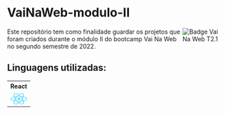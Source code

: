 # VaiNaWeb-modulo-II
<img src="https://i.ibb.co/QpLTKSz/badge-M2-T2.png" alt="Badge Vai Na Web T2.1" width="95" align="right">

Este repositório tem como finalidade guardar os projetos que foram criados durante o módulo II do bootcamp Vai Na Web no segundo semestre de 2022.

<h2> Linguagens utilizadas: </h2>

<table>
<tr>
  <th> React </th>
</tr>

<tr>
  <td> <img align="center" alt="React" height="30" width="40" src="https://github.com/devicons/devicon/blob/master/icons/react/react-original.svg"> </td>
</tr>
</table>

